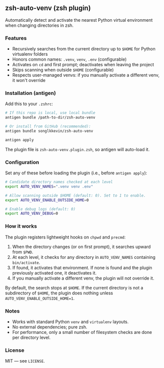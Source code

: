 ## zsh-auto-venv (zsh plugin)

Automatically detect and activate the nearest Python virtual environment when changing directories in zsh.

### Features

- Recursively searches from the current directory up to `$HOME` for Python virtualenv folders
- Honors common names: `.venv`, `venv`, `.env` (configurable)
- Activates on `cd` and first prompt; deactivates when leaving the project
- Skips scanning when outside `$HOME` (configurable)
- Respects user-managed venvs: if you manually activate a different venv, it won't override

### Installation (antigen)

Add this to your `.zshrc`:

```zsh
# If this repo is local, use local bundle
antigen bundle /path-to-dir/zsh-auto-venv

# Or install from GitHub (recommended):
antigen bundle songlkkevin/zsh-auto-venv

antigen apply
```

The plugin file is `zsh-auto-venv.plugin.zsh`, so antigen will auto-load it.

### Configuration

Set any of these before loading the plugin (i.e., before `antigen apply`):

```zsh
# Candidate directory names checked at each level
export AUTO_VENV_NAMES=".venv venv .env"

# Allow scanning outside $HOME (default: 0). Set to 1 to enable.
export AUTO_VENV_ENABLE_OUTSIDE_HOME=0

# Enable debug logs (default: 0)
export AUTO_VENV_DEBUG=0
```

### How it works

The plugin registers lightweight hooks on `chpwd` and `precmd`:

1. When the directory changes (or on first prompt), it searches upward from `$PWD`.
2. At each level, it checks for any directory in `AUTO_VENV_NAMES` containing `bin/activate`.
3. If found, it activates that environment. If none is found and the plugin previously activated one, it deactivates it.
4. If you manually activate a different venv, the plugin will not override it.

By default, the search stops at `$HOME`. If the current directory is not a subdirectory of `$HOME`, the plugin does nothing unless `AUTO_VENV_ENABLE_OUTSIDE_HOME=1`.

### Notes

- Works with standard Python `venv` and `virtualenv` layouts.
- No external dependencies; pure zsh.
- For performance, only a small number of filesystem checks are done per directory level.

### License

MIT — see `LICENSE`.


